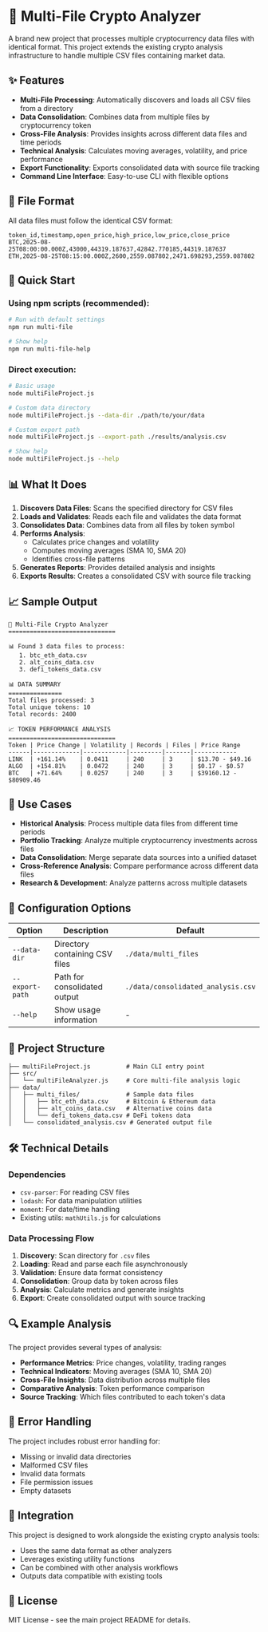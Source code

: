 # 🚀 Multi-File Crypto Analyzer

A brand new project that processes multiple cryptocurrency data files with identical format. This project extends the existing crypto analysis infrastructure to handle multiple CSV files containing market data.

## ✨ Features

- **Multi-File Processing**: Automatically discovers and loads all CSV files from a directory
- **Data Consolidation**: Combines data from multiple files by cryptocurrency token
- **Cross-File Analysis**: Provides insights across different data files and time periods
- **Technical Analysis**: Calculates moving averages, volatility, and price performance
- **Export Functionality**: Exports consolidated data with source file tracking
- **Command Line Interface**: Easy-to-use CLI with flexible options

## 📁 File Format

All data files must follow the identical CSV format:
```csv
token_id,timestamp,open_price,high_price,low_price,close_price
BTC,2025-08-25T08:00:00.000Z,43000,44319.187637,42842.770185,44319.187637
ETH,2025-08-25T08:15:00.000Z,2600,2559.087802,2471.698293,2559.087802
```

## 🚀 Quick Start

### Using npm scripts (recommended):
```bash
# Run with default settings
npm run multi-file

# Show help
npm run multi-file-help
```

### Direct execution:
```bash
# Basic usage
node multiFileProject.js

# Custom data directory
node multiFileProject.js --data-dir ./path/to/your/data

# Custom export path
node multiFileProject.js --export-path ./results/analysis.csv

# Show help
node multiFileProject.js --help
```

## 📊 What It Does

1. **Discovers Data Files**: Scans the specified directory for CSV files
2. **Loads and Validates**: Reads each file and validates the data format
3. **Consolidates Data**: Combines data from all files by token symbol
4. **Performs Analysis**: 
   - Calculates price changes and volatility
   - Computes moving averages (SMA 10, SMA 20)
   - Identifies cross-file patterns
5. **Generates Reports**: Provides detailed analysis and insights
6. **Exports Results**: Creates a consolidated CSV with source file tracking

## 📈 Sample Output

```
🚀 Multi-File Crypto Analyzer
==============================

📊 Found 3 data files to process:
   1. btc_eth_data.csv
   2. alt_coins_data.csv  
   3. defi_tokens_data.csv

📊 DATA SUMMARY
===============
Total files processed: 3
Total unique tokens: 10
Total records: 2400

📈 TOKEN PERFORMANCE ANALYSIS
==============================
Token | Price Change | Volatility | Records | Files | Price Range
------|-------------|------------|---------|-------|------------
LINK  | +161.14%    | 0.0411     | 240     | 3     | $13.70 - $49.16
ALGO  | +154.81%    | 0.0472     | 240     | 3     | $0.17 - $0.57
BTC   | +71.64%     | 0.0257     | 240     | 3     | $39160.12 - $80909.46
```

## 🎯 Use Cases

- **Historical Analysis**: Process multiple data files from different time periods
- **Portfolio Tracking**: Analyze multiple cryptocurrency investments across files
- **Data Consolidation**: Merge separate data sources into a unified dataset
- **Cross-Reference Analysis**: Compare performance across different data files
- **Research & Development**: Analyze patterns across multiple datasets

## 🔧 Configuration Options

| Option | Description | Default |
|--------|-------------|---------|
| `--data-dir` | Directory containing CSV files | `./data/multi_files` |
| `--export-path` | Path for consolidated output | `./data/consolidated_analysis.csv` |
| `--help` | Show usage information | - |

## 📂 Project Structure

```
├── multiFileProject.js          # Main CLI entry point
├── src/
│   └── multiFileAnalyzer.js     # Core multi-file analysis logic
├── data/
│   ├── multi_files/             # Sample data files
│   │   ├── btc_eth_data.csv     # Bitcoin & Ethereum data
│   │   ├── alt_coins_data.csv   # Alternative coins data
│   │   └── defi_tokens_data.csv # DeFi tokens data
│   └── consolidated_analysis.csv # Generated output file
```

## 🛠️ Technical Details

### Dependencies
- `csv-parser`: For reading CSV files
- `lodash`: For data manipulation utilities  
- `moment`: For date/time handling
- Existing utils: `mathUtils.js` for calculations

### Data Processing Flow
1. **Discovery**: Scan directory for `.csv` files
2. **Loading**: Read and parse each file asynchronously
3. **Validation**: Ensure data format consistency
4. **Consolidation**: Group data by token across files
5. **Analysis**: Calculate metrics and generate insights
6. **Export**: Create consolidated output with source tracking

## 🔍 Example Analysis

The project provides several types of analysis:

- **Performance Metrics**: Price changes, volatility, trading ranges
- **Technical Indicators**: Moving averages (SMA 10, SMA 20)
- **Cross-File Insights**: Data distribution across multiple files
- **Comparative Analysis**: Token performance comparison
- **Source Tracking**: Which files contributed to each token's data

## 🚨 Error Handling

The project includes robust error handling for:
- Missing or invalid data directories
- Malformed CSV files
- Invalid data formats
- File permission issues
- Empty datasets

## 🤝 Integration

This project is designed to work alongside the existing crypto analysis tools:
- Uses the same data format as other analyzers
- Leverages existing utility functions
- Can be combined with other analysis workflows
- Outputs data compatible with existing tools

## 📝 License

MIT License - see the main project README for details.